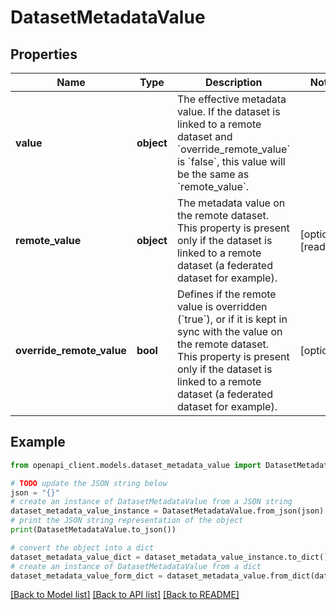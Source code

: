 # DatasetMetadataValue


## Properties

Name | Type | Description | Notes
------------ | ------------- | ------------- | -------------
**value** | **object** | The effective metadata value. If the dataset is linked to a remote dataset and &#x60;override_remote_value&#x60;  is &#x60;false&#x60;, this value will be the same as &#x60;remote_value&#x60;. | 
**remote_value** | **object** | The metadata value on the remote dataset. This property is present only if the dataset is linked to a remote  dataset (a federated dataset for example). | [optional] [readonly] 
**override_remote_value** | **bool** | Defines if the remote value is overridden (&#x60;true&#x60;), or if it is kept in sync with the value on the remote  dataset. This property is present only if the dataset is linked to a remote  dataset (a federated dataset for example). | [optional] 

## Example

```python
from openapi_client.models.dataset_metadata_value import DatasetMetadataValue

# TODO update the JSON string below
json = "{}"
# create an instance of DatasetMetadataValue from a JSON string
dataset_metadata_value_instance = DatasetMetadataValue.from_json(json)
# print the JSON string representation of the object
print(DatasetMetadataValue.to_json())

# convert the object into a dict
dataset_metadata_value_dict = dataset_metadata_value_instance.to_dict()
# create an instance of DatasetMetadataValue from a dict
dataset_metadata_value_form_dict = dataset_metadata_value.from_dict(dataset_metadata_value_dict)
```
[[Back to Model list]](../README.md#documentation-for-models) [[Back to API list]](../README.md#documentation-for-api-endpoints) [[Back to README]](../README.md)


